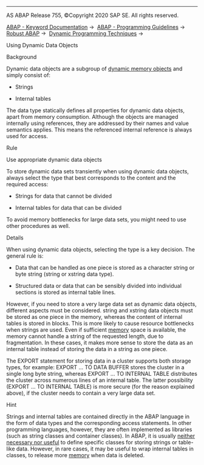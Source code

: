   

* * *

AS ABAP Release 755, ©Copyright 2020 SAP SE. All rights reserved.

[ABAP - Keyword Documentation](javascript:call_link\('abenabap.htm'\)) →  [ABAP - Programming Guidelines](javascript:call_link\('abenabap_pgl.htm'\)) →  [Robust ABAP](javascript:call_link\('abenrobust_abap_guidl.htm'\)) →  [Dynamic Programming Techniques](javascript:call_link\('abendynamic_prog_technique_guidl.htm'\)) → 

Using Dynamic Data Objects

Background

Dynamic data objects are a subgroup of [dynamic memory objects](javascript:call_link\('abenmem_cons_dyn_mem_obj_guidl.htm'\) "Guideline") and simply consist of:

-   Strings

-   Internal tables

The data type statically defines all properties for dynamic data objects, apart from memory consumption. Although the objects are managed internally using references, they are addressed by their names and value semantics applies. This means the referenced internal reference is always used for access.

Rule

Use appropriate dynamic data objects

To store dynamic data sets transiently when using dynamic data objects, always select the type that best corresponds to the content and the required access:

-   Strings for data that cannot be divided

-   Internal tables for data that can be divided

To avoid memory bottlenecks for large data sets, you might need to use other procedures as well.

Details

When using dynamic data objects, selecting the type is a key decision. The general rule is:

-   Data that can be handled as one piece is stored as a character string or byte string (string or xstring data type).

-   Structured data or data that can be sensibly divided into individual sections is stored as internal table lines.

However, if you need to store a very large data set as dynamic data objects, different aspects must be considered. string and xstring data objects must be stored as one piece in the memory, whereas the content of internal tables is stored in blocks. This is more likely to cause resource bottlenecks when strings are used. Even if sufficient [memory](javascript:call_link\('abenmem_cons_dyn_mem_obj_guidl.htm'\) "Guideline") space is available, the memory cannot handle a string of the requested length, due to fragmentation. In these cases, it makes more sense to store the data as an internal table instead of storing the data in a string as one piece.

The EXPORT statement for storing data in a cluster supports both storage types, for example: EXPORT ... TO DATA BUFFER stores the cluster in a single long byte string, whereas EXPORT ... TO INTERNAL TABLE distributes the cluster across numerous lines of an internal table. The latter possibility (EXPORT ... TO INTERNAL TABLE) is more secure (for the reason explained above), if the cluster needs to contain a very large data set.

Hint

Strings and internal tables are contained directly in the ABAP language in the form of data types and the corresponding access statements. In other programming languages, however, they are often implemented as libraries (such as string classes and container classes). In ABAP, it is usually [neither necessary nor useful](javascript:call_link\('abenobj_oriented_guidl.htm'\) "Guideline") to define specific classes for storing strings or table-like data. However, in rare cases, it may be useful to wrap internal tables in classes, to release more [memory](javascript:call_link\('abenadmin_costs_dyn_mem_obj_guidl.htm'\) "Guideline") when data is deleted.